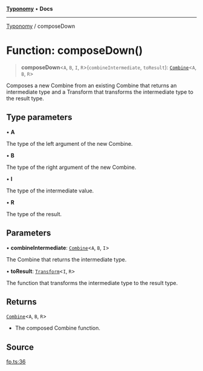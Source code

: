 [**Typonomy**](../README.md) • **Docs**

***

[Typonomy](../globals.md) / composeDown

# Function: composeDown()

> **composeDown**\<`A`, `B`, `I`, `R`\>(`combineIntermediate`, `toResult`): [`Combine`](../type-aliases/Combine.md)\<`A`, `B`, `R`\>

Composes a new Combine from an existing Combine that returns an intermediate type
and a Transform that transforms the intermediate type to the result type.

## Type parameters

• **A**

The type of the left argument of the new Combine.

• **B**

The type of the right argument of the new Combine.

• **I**

The type of the intermediate value.

• **R**

The type of the result.

## Parameters

• **combineIntermediate**: [`Combine`](../type-aliases/Combine.md)\<`A`, `B`, `I`\>

The Combine that returns the intermediate type.

• **toResult**: [`Transform`](../type-aliases/Transform.md)\<`I`, `R`\>

The function that transforms the intermediate type to the result type.

## Returns

[`Combine`](../type-aliases/Combine.md)\<`A`, `B`, `R`\>

- The composed Combine function.

## Source

[fp.ts:36](https://github.com/softcraft-development/typonomy/blob/30acaf0c9fc726297ecfec68c62e8d1edc67bc52/src/fp.ts#L36)
